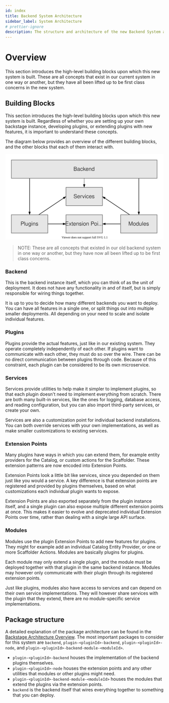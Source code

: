 ```yaml
---
id: index
title: Backend System Architecture
sidebar_label: System Architecture
# prettier-ignore
description: The structure and architecture of the new Backend System and its component parts
---
```


# Overview

This section introduces the high-level building blocks upon which this new
system is built. These are all concepts that exist in our current system in one
way or another, but they have all been lifted up to be first class concerns in
the new system.

## Building Blocks

This section introduces the high-level building blocks upon which this new system is built. Regardless of whether you are setting up your own backstage instance, developing plugins, or extending plugins with new features, it is important to understand these concepts.

The diagram below provides an overview of the different building blocks, and the other blocks that each of them interact with.

![backend system building blocks diagram](../../assets/backend-system/architecture-building-blocks.drawio.svg)

> NOTE: These are all concepts that existed in our old backend system in one way or another, but they have now all been lifted up to be first class concerns.

### Backend

This is the backend instance itself, which you can think of as the unit of deployment. It does not have any functionality in and of itself, but is simply responsible for wiring things together.

It is up to you to decide how many different backends you want to deploy. You can have all features in a single one, or split things out into multiple smaller deployments. All depending on your need to scale and isolate individual features.

### Plugins

Plugins provide the actual features, just like in our existing system. They operate completely independently of each other. If plugins want to communicate with each other, they must do so over the wire. There can be no direct communication between plugins through code. Because of this constraint, each plugin can be considered to be its own microservice.

### Services

Services provide utilities to help make it simpler to implement plugins, so that each plugin doesn't need to implement everything from scratch. There are both many built-in services, like the ones for logging, database access, and reading configuration, but you can also import third-party services, or create your own.

Services are also a customization point for individual backend installations. You can both override services with your own implementations, as well as make smaller customizations to existing services.

### Extension Points

Many plugins have ways in which you can extend them, for example entity providers for the Catalog, or custom actions for the Scaffolder. These extension patterns are now encoded into Extension Points.

Extension Points look a little bit like services, since you depended on them just like you would a service. A key difference is that extension points are registered and provided by plugins themselves, based on what customizations each individual plugin wants to expose.

Extension Points are also exported separately from the plugin instance itself, and a single plugin can also expose multiple different extension points at once. This makes it easier to evolve and deprecated individual Extension Points over time, rather than dealing with a single large API surface.

### Modules

Modules use the plugin Extension Points to add new features for plugins. They might for example add an individual Catalog Entity Provider, or one or more Scaffolder Actions. Modules are basically plugins for plugins.

Each module may only extend a single plugin, and the module must be deployed together with that plugin in the same backend instance. Modules may however only communicate with their plugin through its registered extension points.

Just like plugins, modules also have access to services and can depend on their own service implementations. They will however share services with the plugin that they extend, there are no module-specific service implementations.

## Package structure

A detailed explanation of the package architecture can be found in the
[Backstage Architecture
Overview](../../overview/architecture-overview.md#package-architecture). The
most important packages to consider for this system are `backend`,
`plugin-<pluginId>-backend`, `plugin-<pluginId>-node`, and
`plugin-<pluginId>-backend-module-<moduleId>`.

- `plugin-<pluginId>-backend` houses the implementation of the backend plugins
  themselves.
- `plugin-<pluginId>-node` houses the extension points and any other utilities
  that modules or other plugins might need.
- `plugin-<pluginId>-backend-module-<moduleId>` houses the modules that extend
  the plugins via the extension points.
- `backend` is the backend itself that wires everything together to something
  that you can deploy.
